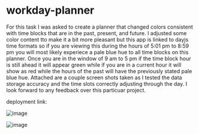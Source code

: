 # workday-planner

For this task I was asked to create a planner that changed colors consistent with time blocks that are in the past, present, and future.
I adjusted some color content tto make it a bit more pleasant but this app is linked to dayjs time formats so if you are viewing this during the hours of 5:01 pm to 8:59 pm you will most likely experiece a pale blue hue to all time blocks on this planner.  Once you are in the window of 9 am to 5 pm if the time block hour is still ahead it will appear green while if you are in a current hour it will show as red while the hours of the past will have the previously stated pale blue hue.  Attached are a couple screen shots taken as I tested the data storage accuracy and the time slots correctly adjusting through the day.  I look forward to any feedback over this particuar project.

deployment link: [](https://anthonybuffill.github.io/workday-planner/)


![image](https://github.com/AnthonyBuffill/workday-planner/assets/153314977/a5e93d4a-f7a4-4c74-b522-ffd36fa33148)


![image](https://github.com/AnthonyBuffill/workday-planner/assets/153314977/d2db80ce-cf0c-4245-a712-69a853ce285d)
